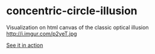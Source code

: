 concentric-circle-illusion
==========================

Visualization on html canvas of the classic optical illusion http://i.imgur.com/p2yeT.jpg

[See it in action](http://jsoverson.github.com/concentric-circle-illusion)
